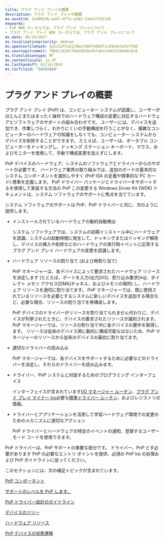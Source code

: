 ```yaml
---
title: プラグ アンド プレイの概要
description: プラグ アンド プレイの概要
ms.assetid: 2ad9663b-ea47-4f7a-a382-53de3719214b
keywords:
- PnP WDK カーネルでは、プラグ アンド プレイについて
- プラグ アンド プレイ WDK カーネルでは、プラグ アンド プレイについて
ms.date: 06/16/2017
ms.localizationpriority: medium
ms.openlocfilehash: 5e2c52f52d119bafd897400df1c65b4e3afe7768
ms.sourcegitcommit: 78bbc162dcf6eb5816afbfa8ac546722bb98c6c8
ms.translationtype: MT
ms.contentlocale: ja-JP
ms.lasthandoff: 02/14/2019
ms.locfileid: "56582884"
---
```

# <a name="introduction-to-plug-and-play"></a>プラグ アンド プレイの概要





プラグ アンド プレイ (PnP) は、コンピューター システムが認識し、ユーザーがほとんどまたはまったく操作でのハードウェア構成の変更に対応するハードウェアとソフトウェアのサポートの組み合わせです。 ユーザーには、デバイスを追加でき、作業しづらく、わかりにくいの手動構成を行うことがなく、複雑なコンピューターのハードウェアの知識をしなくても、コンピューター システムからデバイスを削除することができます。 たとえば、ユーザーは、ポータブル コンピューターをドッキングし、ドッキング ステーション キーボード、マウス、およびモニターを使用して、手動で構成変更を加えずにします。

PnP デバイスのハードウェア、システムのソフトウェアとドライバーからのサポートが必要です。 ハードウェア業界の取り組みでは、追加のボードの基本的なシステム コンポーネントを識別しやすく (PnP ISA の定義や標準的な PC カード) 標準を定義します。 PnP ドライバー パッケージとドライバーをサポートするを使用して実装する方法の PnP この変更する Windows Driver Kit (WDK) ドキュメントは、システム ソフトウェアのサポートに焦点を当てています。

システム ソフトウェアのサポートは PnP、PnP ドライバーと共に、次のように提供します。

-   インストールされているハードウェアの動的自動検出

    システム ソフトウェアでは、システムの初期インストール中にハードウェアを認識、システムの起動時間に発生して、ドッキングまたはドッキング解除し、デバイスの挿入や削除などのハードウェアの実行時イベントに応答するプラグ アンド プレイ ハードウェアの変更を認識します。

-   ハードウェア リソースの割り当て (および再割り当て)

    PnP マネージャーは、各デバイスによって要求されたハードウェア リソースを決定します (たとえば、ポートを入力/出力\[I/O\]、割り込み要求\[Irq\]、ダイレクト メモリ アクセス\[DMA\]チャネル、およびメモリの場所) し、ハードウェア リソースを適切に割り当てます。 PnP マネージャーでは、既に使用されているリソースを必要とするシステムに新しいデバイスを追加する場合など、必要な場合、リソースの割り当てを再構成します。

    PnP デバイスのドライバーがリソースを割り当てられません代わりに、デバイスが列挙されたときに、デバイスの要求されたリソースが識別されます。 PnP マネージャーでは、リソースの割り当て中に各デバイスの要件を取得します。 リソースは従来のデバイス用に動的に構成可能なはないため、PnP マネージャーのリソースから従来のデバイスの最初に割り当てます。

-   適切なドライバーの読み込み

    PnP マネージャーでは、各デバイスをサポートするために必要などのドライバーを決定し、それらのドライバーを読み込みます。

-   ドライバー、PnP システムと対話するためのプログラミング インターフェイス

    インターフェイスが含まれています[I/O マネージャー ルーチン](https://msdn.microsoft.com/library/windows/hardware/ff551797)、[プラグ アンド プレイ マイナー Irp](https://msdn.microsoft.com/library/windows/hardware/ff558807)必要な[標準ドライバー ルーチン](https://docs.microsoft.com/windows-hardware/drivers/kernel/introduction-to-standard-driver-routines)、およびレジストリの情報。

-   ドライバーとアプリケーションを活用して学習ハードウェア環境での変更のためのメカニズムに適切なアクション

    PnP ドライバーとハードウェアの特定のイベントの通知、登録するユーザー モード コードを使用できます。

PnP ドライバーは、PnP サポートの重要な部分です。 ドライバー、PnP とす必要があります PnP の必要なエントリ ポイントを提供、必須の PnP Irp の処理および PnP ガイドラインに従ってください。

このセクションには、次の補足トピックが含まれています。

[PnP コンポーネント](pnp-components.md)

[サポートのレベルを PnP します。](levels-of-support-for-pnp.md)

[PnP ドライバー設計のガイドライン](pnp-driver-design-guidelines.md)

[デバイスのツリー](device-tree.md)

[ハードウェア リソース](hardware-resources.md)

[PnP デバイスの状態遷移](state-transitions-for-pnp-devices.md)

 

 




